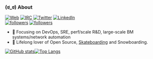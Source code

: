 ### (ಠ_ಠ) About
[![Web](https://img.shields.io/badge/Web-hobo.house-239a3b.svg)](https://hobo.house)
[![IRC](https://img.shields.io/badge/IRC-%40sadsfae-b533ff.svg)](https://libera.chat)
[![Twitter](https://img.shields.io/badge/Twitter-%40sadsfae-58a1f2.svg)](https://twitter.com/sadsfae)
[![LinkedIn](https://img.shields.io/badge/Linked-in-0c66c3.svg)](https://www.linkedin.com/in/willfoster)
<br><a href="https://twitter.com/sadsfae">
    <img alt="followers" title="Follow on Twitter" src="https://img.shields.io/twitter/follow/sadsfae?color=55960c&labelColor=488207&label=Follow&logo=twitter&logoColor=white&style=for-the-badge"/></a>
  <a href="https://github.com/sadsfae">
    <img alt="followers" title="Follow on GitHub" src="https://img.shields.io/github/followers/sadsfae?color=236ad3&labelColor=1155ba&style=for-the-badge&logo=github&label=Follow"/></a>
- 🧙 Focusing on DevOps, SRE, perf/scale R&D, large-scale BM systems/network automation
- 💙 Lifelong lover of Open Source, [Skateboarding](https://youtu.be/YIZZgR1ZMPI?t=13) and Snowboarding.


[![GitHub stats](https://github-readme-stats.vercel.app/api?username=sadsfae&show_icons=true&theme=dark&custom_title=Github)](https://github.com/anuraghazra/github-readme-stats)[![Top Langs](https://github-readme-stats.vercel.app/api/top-langs/?username=sadsfae&layout=compact&theme=dark)](https://github.com/anuraghazra/github-readme-stats)
